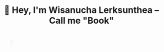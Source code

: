 <div align="center">

# 👋 Hey, I'm Wisanucha Lerksunthea – Call me "Book"

<svg width="500" height="80" viewBox="0 0 500 80" xmlns="http://www.w3.org/2000/svg">
  <defs>
    <filter id="glow" x="-50%" y="-50%" width="200%" height="200%">
      <feDropShadow dx="0" dy="0" stdDeviation="2" flood-color="#ffffff" flood-opacity="0.6"/>
    </filter>
    <linearGradient id="rainbowGradient" x1="0%" y1="0%" x2="100%" y2="0%">
      <stop offset="0%" style="stop-color:#FFB3BA;stop-opacity:1" /> <!-- Pastel pink -->
      <stop offset="16.67%" style="stop-color:#A7C7E7;stop-opacity:1" /> <!-- Baby blue -->
      <stop offset="33.33%" style="stop-color:#B5EAD7;stop-opacity:1" /> <!-- Mint green -->
      <stop offset="50%" style="stop-color:#D7BDE2;stop-opacity:1" /> <!-- Lavender -->
      <stop offset="66.67%" style="stop-color:#FAD7A0;stop-opacity:1" /> <!-- Peach -->
      <stop offset="83.33%" style="stop-color:#FFF2BB;stop-opacity:1" /> <!-- Light yellow -->
      <stop offset="100%" style="stop-color:#FFB3BA;stop-opacity:1" />
    </linearGradient>
    <style>
      .letter {
        font-family: 'Segoe UI', Tahoma, sans-serif;
        font-size: 32px;
        font-weight: bold;
        fill: url(#rainbowGradient);
        filter: url(#glow);
        opacity: 0;
        animation: fadeIn 0.6s ease-out forwards, rainbowShift 4s ease-in-out infinite;
      }
      @keyframes fadeIn {
        to { opacity: 1; }
      }
      @keyframes rainbowShift {
        0%, 100% { fill: url(#rainbowGradient); }
        16.67% { fill: url(#rainbowGradient); } /* Cycle through gradient stops subtly */
        /* Note: Gradient animates via stop-color changes if needed, but here it's static with fill shift */
      }
      /* Staggered delays for per-letter fade-in */
      .l1 { animation-delay: 0s; }
      .l2 { animation-delay: 0.1s; }
      .l3 { animation-delay: 0.2s; }
      .l4 { animation-delay: 0.3s; }
      .l5 { animation-delay: 0.4s; }
      .l6 { animation-delay: 0.5s; }
      .l7 { animation-delay: 0.6s; }
      .l8 { animation-delay: 0.7s; }
      .l9 { animation-delay: 0.8s; }
      .l10 { animation-delay: 0.9s; }
      .l11 { animation-delay: 1.0s; }
      .l12 { animation-delay: 1.1s; }
      .l13 { animation-delay: 1.2s; }
    </style>
  </defs>
  <!-- Fullstack Dev letters with positions -->
  <text x="20" y="50" class="letter l1">F</text>
  <text x="55" y="50" class="letter l2">u</text>
  <text x="80" y="50" class="letter l3">l</text>
  <text x="105" y="50" class="letter l4">l</text>
  <text x="130" y="50" class="letter l5">s</text>
  <text x="160" y="50" class="letter l6">t</text>
  <text x="185" y="50" class="letter l7">a</text>
  <text x="210" y="50" class="letter l8">c</text>
  <text x="235" y="50" class="letter l9">k</text>
  <text x="260" y="50" fill="transparent"> </text> <!-- Space -->
  <text x="280" y="50" class="letter l10">D</text>
  <text x="315" y="50" class="letter l11">e</text>
  <text x="340" y="50" class="letter l12">v</text>
</svg>

</div>
